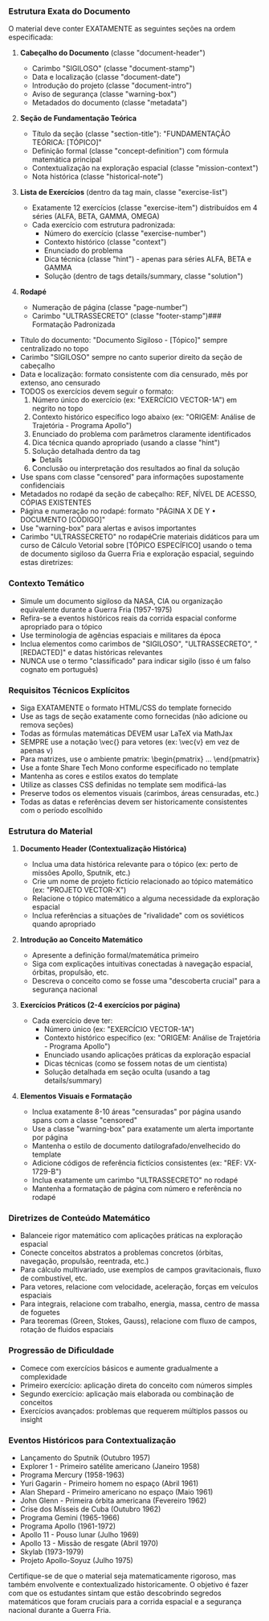 ### Estrutura Exata do Documento

O material deve conter EXATAMENTE as seguintes seções na ordem especificada:

1. **Cabeçalho do Documento** (classe "document-header")
   - Carimbo "SIGILOSO" (classe "document-stamp")
   - Data e localização (classe "document-date")
   - Introdução do projeto (classe "document-intro")
   - Aviso de segurança (classe "warning-box")
   - Metadados do documento (classe "metadata")

2. **Seção de Fundamentação Teórica**
   - Título da seção (classe "section-title"): "FUNDAMENTAÇÃO TEÓRICA: [TÓPICO]"
   - Definição formal (classe "concept-definition") com fórmula matemática principal
   - Contextualização na exploração espacial (classe "mission-context")
   - Nota histórica (classe "historical-note")

3. **Lista de Exercícios** (dentro da tag main, classe "exercise-list")
   - Exatamente 12 exercícios (classe "exercise-item") distribuídos em 4 séries (ALFA, BETA, GAMMA, OMEGA)
   - Cada exercício com estrutura padronizada:
     * Número do exercício (classe "exercise-number")
     * Contexto histórico (classe "context")
     * Enunciado do problema
     * Dica técnica (classe "hint") - apenas para séries ALFA, BETA e GAMMA
     * Solução (dentro de tags details/summary, classe "solution")

4. **Rodapé**
   - Numeração de página (classe "page-number")
   - Carimbo "ULTRASSECRETO" (classe "footer-stamp")### Formatação Padronizada
- Título do documento: "Documento Sigiloso - [Tópico]" sempre centralizado no topo
- Carimbo "SIGILOSO" sempre no canto superior direito da seção de cabeçalho
- Data e localização: formato consistente com dia censurado, mês por extenso, ano censurado
- TODOS os exercícios devem seguir o formato:
  1. Número único do exercício (ex: "EXERCÍCIO VECTOR-1A") em negrito no topo
  2. Contexto histórico específico logo abaixo (ex: "ORIGEM: Análise de Trajetória - Programa Apollo")
  3. Enunciado do problema com parâmetros claramente identificados
  4. Dica técnica quando apropriado (usando a classe "hint")
  5. Solução detalhada dentro da tag <details> com sumário "RELATÓRIO DE CÁLCULO [NÍVEL-SIGMA REQUERIDO]"
  6. Conclusão ou interpretação dos resultados ao final da solução
- Use spans com classe "censored" para informações supostamente confidenciais
- Metadados no rodapé da seção de cabeçalho: REF, NÍVEL DE ACESSO, CÓPIAS EXISTENTES
- Página e numeração no rodapé: formato "PÁGINA X DE Y • DOCUMENTO [CÓDIGO]"
- Use "warning-box" para alertas e avisos importantes
- Carimbo "ULTRASSECRETO" no rodapéCrie materiais didáticos para um curso de Cálculo Vetorial sobre [TÓPICO ESPECÍFICO] usando o tema de documento sigiloso da Guerra Fria e exploração espacial, seguindo estas diretrizes:

### Contexto Temático
- Simule um documento sigiloso da NASA, CIA ou organização equivalente durante a Guerra Fria (1957-1975)
- Refira-se a eventos históricos reais da corrida espacial conforme apropriado para o tópico
- Use terminologia de agências espaciais e militares da época
- Inclua elementos como carimbos de "SIGILOSO", "ULTRASSECRETO", "[REDACTED]" e datas históricas relevantes
- NUNCA use o termo "classificado" para indicar sigilo (isso é um falso cognato em português)

### Requisitos Técnicos Explícitos
- Siga EXATAMENTE o formato HTML/CSS do template fornecido
- Use as tags de seção exatamente como fornecidas (não adicione ou remova seções)
- Todas as fórmulas matemáticas DEVEM usar LaTeX via MathJax
- SEMPRE use a notação \vec{} para vetores (ex: \vec{v} em vez de apenas v)
- Para matrizes, use o ambiente pmatrix: \begin{pmatrix} ... \end{pmatrix}
- Use a fonte Share Tech Mono conforme especificado no template
- Mantenha as cores e estilos exatos do template
- Utilize as classes CSS definidas no template sem modificá-las
- Preserve todos os elementos visuais (carimbos, áreas censuradas, etc.)
- Todas as datas e referências devem ser historicamente consistentes com o período escolhido

### Estrutura do Material
1. **Documento Header (Contextualização Histórica)**
   - Inclua uma data histórica relevante para o tópico (ex: perto de missões Apollo, Sputnik, etc.)
   - Crie um nome de projeto fictício relacionado ao tópico matemático (ex: "PROJETO VECTOR-X")
   - Relacione o tópico matemático a alguma necessidade da exploração espacial
   - Inclua referências a situações de "rivalidade" com os soviéticos quando apropriado

2. **Introdução ao Conceito Matemático**
   - Apresente a definição formal/matemática primeiro
   - Siga com explicações intuitivas conectadas à navegação espacial, órbitas, propulsão, etc.
   - Descreva o conceito como se fosse uma "descoberta crucial" para a segurança nacional

3. **Exercícios Práticos (2-4 exercícios por página)**
   - Cada exercício deve ter:
     - Número único (ex: "EXERCÍCIO VECTOR-1A")
     - Contexto histórico específico (ex: "ORIGEM: Análise de Trajetória - Programa Apollo")
     - Enunciado usando aplicações práticas da exploração espacial
     - Dicas técnicas (como se fossem notas de um cientista)
     - Solução detalhada em seção oculta (usando a tag details/summary)

4. **Elementos Visuais e Formatação**
   - Inclua exatamente 8-10 áreas "censuradas" por página usando spans com a classe "censored"
   - Use a classe "warning-box" para exatamente um alerta importante por página
   - Mantenha o estilo de documento datilografado/envelhecido do template
   - Adicione códigos de referência fictícios consistentes (ex: "REF: VX-1729-B")
   - Inclua exatamente um carimbo "ULTRASSECRETO" no rodapé
   - Mantenha a formatação de página com número e referência no rodapé

### Diretrizes de Conteúdo Matemático
- Balanceie rigor matemático com aplicações práticas na exploração espacial
- Conecte conceitos abstratos a problemas concretos (órbitas, navegação, propulsão, reentrada, etc.)
- Para cálculo multivariado, use exemplos de campos gravitacionais, fluxo de combustível, etc.
- Para vetores, relacione com velocidade, aceleração, forças em veículos espaciais
- Para integrais, relacione com trabalho, energia, massa, centro de massa de foguetes
- Para teoremas (Green, Stokes, Gauss), relacione com fluxo de campos, rotação de fluidos espaciais

### Progressão de Dificuldade
- Comece com exercícios básicos e aumente gradualmente a complexidade
- Primeiro exercício: aplicação direta do conceito com números simples
- Segundo exercício: aplicação mais elaborada ou combinação de conceitos
- Exercícios avançados: problemas que requerem múltiplos passos ou insight

### Eventos Históricos para Contextualização
- Lançamento do Sputnik (Outubro 1957)
- Explorer 1 - Primeiro satélite americano (Janeiro 1958)
- Programa Mercury (1958-1963)
- Yuri Gagarin - Primeiro homem no espaço (Abril 1961)
- Alan Shepard - Primeiro americano no espaço (Maio 1961)
- John Glenn - Primeira órbita americana (Fevereiro 1962)
- Crise dos Mísseis de Cuba (Outubro 1962)
- Programa Gemini (1965-1966)
- Programa Apollo (1961-1972)
- Apollo 11 - Pouso lunar (Julho 1969)
- Apollo 13 - Missão de resgate (Abril 1970)
- Skylab (1973-1979)
- Projeto Apollo-Soyuz (Julho 1975)

Certifique-se de que o material seja matematicamente rigoroso, mas também envolvente e contextualizado historicamente. O objetivo é fazer com que os estudantes sintam que estão descobrindo segredos matemáticos que foram cruciais para a corrida espacial e a segurança nacional durante a Guerra Fria.
